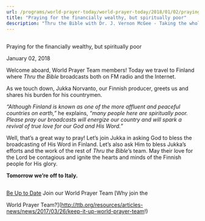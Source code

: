 ```yaml
---
url: /programs/world-prayer-today/world-prayer-today/2018/01/02/praying-for-the-financially-wealthy-but-spiritually-poor
title: "Praying for the financially wealthy, but spiritually poor"
description: "Thru the Bible with Dr. J. Vernon McGee - Taking the whole Word to the whole world"
---
```







## 
 Praying for the financially wealthy, but spiritually poor


January 02, 2018




Welcome aboard, World Prayer Team members! Today we travel to Finland where *Thru the Bible* broadcasts both on FM radio and the Internet. 


As we touch down, Jukka Norvanto, our Finnish producer, greets us and shares his burden for his countrymen.


*“Although Finland is known as one of the more affluent and peaceful countries on earth,”* he explains, *“many people here are spiritually poor. Please pray our broadcasts will energize our country and will spark a revival of true love for our God and His Word.”*


Well, that’s a great way to pray! Let’s join Jukka in asking God to bless the broadcasting of His Word in Finland. Let’s also ask Him to bless Jukka’s efforts and the work of the rest of *Thru the Bible*’s team. May their love for the Lord be contagious and ignite the hearts and minds of the Finnish people for His glory.


**Tomorrow we’re off to Italy.** 







## 




[Be Up to Date](http://feeds.feedburner.com/WorldPrayerToday "World Prayer Today RSS Feed")
Join our World Prayer Team
[Why join the  

World Prayer Team?](http://ttb.org/resources/articles-news/news/2017/03/26/keep-it-up-world-prayer-team!)





